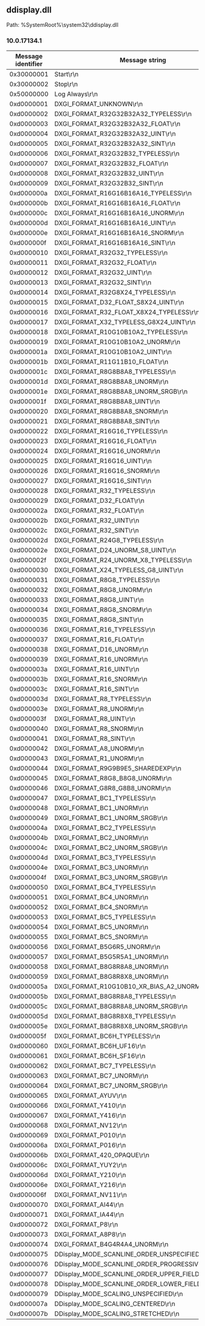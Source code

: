 ## ddisplay.dll

Path: %SystemRoot%\system32\ddisplay.dll

### 10.0.17134.1

Message identifier | Message string
--- | ---
0x30000001 | Start\r\n
0x30000002 | Stop\r\n
0x50000000 | Log Always\r\n
0xd0000001 | DXGI_FORMAT_UNKNOWN\r\n
0xd0000002 | DXGI_FORMAT_R32G32B32A32_TYPELESS\r\n
0xd0000003 | DXGI_FORMAT_R32G32B32A32_FLOAT\r\n
0xd0000004 | DXGI_FORMAT_R32G32B32A32_UINT\r\n
0xd0000005 | DXGI_FORMAT_R32G32B32A32_SINT\r\n
0xd0000006 | DXGI_FORMAT_R32G32B32_TYPELESS\r\n
0xd0000007 | DXGI_FORMAT_R32G32B32_FLOAT\r\n
0xd0000008 | DXGI_FORMAT_R32G32B32_UINT\r\n
0xd0000009 | DXGI_FORMAT_R32G32B32_SINT\r\n
0xd000000a | DXGI_FORMAT_R16G16B16A16_TYPELESS\r\n
0xd000000b | DXGI_FORMAT_R16G16B16A16_FLOAT\r\n
0xd000000c | DXGI_FORMAT_R16G16B16A16_UNORM\r\n
0xd000000d | DXGI_FORMAT_R16G16B16A16_UINT\r\n
0xd000000e | DXGI_FORMAT_R16G16B16A16_SNORM\r\n
0xd000000f | DXGI_FORMAT_R16G16B16A16_SINT\r\n
0xd0000010 | DXGI_FORMAT_R32G32_TYPELESS\r\n
0xd0000011 | DXGI_FORMAT_R32G32_FLOAT\r\n
0xd0000012 | DXGI_FORMAT_R32G32_UINT\r\n
0xd0000013 | DXGI_FORMAT_R32G32_SINT\r\n
0xd0000014 | DXGI_FORMAT_R32G8X24_TYPELESS\r\n
0xd0000015 | DXGI_FORMAT_D32_FLOAT_S8X24_UINT\r\n
0xd0000016 | DXGI_FORMAT_R32_FLOAT_X8X24_TYPELESS\r\n
0xd0000017 | DXGI_FORMAT_X32_TYPELESS_G8X24_UINT\r\n
0xd0000018 | DXGI_FORMAT_R10G10B10A2_TYPELESS\r\n
0xd0000019 | DXGI_FORMAT_R10G10B10A2_UNORM\r\n
0xd000001a | DXGI_FORMAT_R10G10B10A2_UINT\r\n
0xd000001b | DXGI_FORMAT_R11G11B10_FLOAT\r\n
0xd000001c | DXGI_FORMAT_R8G8B8A8_TYPELESS\r\n
0xd000001d | DXGI_FORMAT_R8G8B8A8_UNORM\r\n
0xd000001e | DXGI_FORMAT_R8G8B8A8_UNORM_SRGB\r\n
0xd000001f | DXGI_FORMAT_R8G8B8A8_UINT\r\n
0xd0000020 | DXGI_FORMAT_R8G8B8A8_SNORM\r\n
0xd0000021 | DXGI_FORMAT_R8G8B8A8_SINT\r\n
0xd0000022 | DXGI_FORMAT_R16G16_TYPELESS\r\n
0xd0000023 | DXGI_FORMAT_R16G16_FLOAT\r\n
0xd0000024 | DXGI_FORMAT_R16G16_UNORM\r\n
0xd0000025 | DXGI_FORMAT_R16G16_UINT\r\n
0xd0000026 | DXGI_FORMAT_R16G16_SNORM\r\n
0xd0000027 | DXGI_FORMAT_R16G16_SINT\r\n
0xd0000028 | DXGI_FORMAT_R32_TYPELESS\r\n
0xd0000029 | DXGI_FORMAT_D32_FLOAT\r\n
0xd000002a | DXGI_FORMAT_R32_FLOAT\r\n
0xd000002b | DXGI_FORMAT_R32_UINT\r\n
0xd000002c | DXGI_FORMAT_R32_SINT\r\n
0xd000002d | DXGI_FORMAT_R24G8_TYPELESS\r\n
0xd000002e | DXGI_FORMAT_D24_UNORM_S8_UINT\r\n
0xd000002f | DXGI_FORMAT_R24_UNORM_X8_TYPELESS\r\n
0xd0000030 | DXGI_FORMAT_X24_TYPELESS_G8_UINT\r\n
0xd0000031 | DXGI_FORMAT_R8G8_TYPELESS\r\n
0xd0000032 | DXGI_FORMAT_R8G8_UNORM\r\n
0xd0000033 | DXGI_FORMAT_R8G8_UINT\r\n
0xd0000034 | DXGI_FORMAT_R8G8_SNORM\r\n
0xd0000035 | DXGI_FORMAT_R8G8_SINT\r\n
0xd0000036 | DXGI_FORMAT_R16_TYPELESS\r\n
0xd0000037 | DXGI_FORMAT_R16_FLOAT\r\n
0xd0000038 | DXGI_FORMAT_D16_UNORM\r\n
0xd0000039 | DXGI_FORMAT_R16_UNORM\r\n
0xd000003a | DXGI_FORMAT_R16_UINT\r\n
0xd000003b | DXGI_FORMAT_R16_SNORM\r\n
0xd000003c | DXGI_FORMAT_R16_SINT\r\n
0xd000003d | DXGI_FORMAT_R8_TYPELESS\r\n
0xd000003e | DXGI_FORMAT_R8_UNORM\r\n
0xd000003f | DXGI_FORMAT_R8_UINT\r\n
0xd0000040 | DXGI_FORMAT_R8_SNORM\r\n
0xd0000041 | DXGI_FORMAT_R8_SINT\r\n
0xd0000042 | DXGI_FORMAT_A8_UNORM\r\n
0xd0000043 | DXGI_FORMAT_R1_UNORM\r\n
0xd0000044 | DXGI_FORMAT_R9G9B9E5_SHAREDEXP\r\n
0xd0000045 | DXGI_FORMAT_R8G8_B8G8_UNORM\r\n
0xd0000046 | DXGI_FORMAT_G8R8_G8B8_UNORM\r\n
0xd0000047 | DXGI_FORMAT_BC1_TYPELESS\r\n
0xd0000048 | DXGI_FORMAT_BC1_UNORM\r\n
0xd0000049 | DXGI_FORMAT_BC1_UNORM_SRGB\r\n
0xd000004a | DXGI_FORMAT_BC2_TYPELESS\r\n
0xd000004b | DXGI_FORMAT_BC2_UNORM\r\n
0xd000004c | DXGI_FORMAT_BC2_UNORM_SRGB\r\n
0xd000004d | DXGI_FORMAT_BC3_TYPELESS\r\n
0xd000004e | DXGI_FORMAT_BC3_UNORM\r\n
0xd000004f | DXGI_FORMAT_BC3_UNORM_SRGB\r\n
0xd0000050 | DXGI_FORMAT_BC4_TYPELESS\r\n
0xd0000051 | DXGI_FORMAT_BC4_UNORM\r\n
0xd0000052 | DXGI_FORMAT_BC4_SNORM\r\n
0xd0000053 | DXGI_FORMAT_BC5_TYPELESS\r\n
0xd0000054 | DXGI_FORMAT_BC5_UNORM\r\n
0xd0000055 | DXGI_FORMAT_BC5_SNORM\r\n
0xd0000056 | DXGI_FORMAT_B5G6R5_UNORM\r\n
0xd0000057 | DXGI_FORMAT_B5G5R5A1_UNORM\r\n
0xd0000058 | DXGI_FORMAT_B8G8R8A8_UNORM\r\n
0xd0000059 | DXGI_FORMAT_B8G8R8X8_UNORM\r\n
0xd000005a | DXGI_FORMAT_R10G10B10_XR_BIAS_A2_UNORM\r\n
0xd000005b | DXGI_FORMAT_B8G8R8A8_TYPELESS\r\n
0xd000005c | DXGI_FORMAT_B8G8R8A8_UNORM_SRGB\r\n
0xd000005d | DXGI_FORMAT_B8G8R8X8_TYPELESS\r\n
0xd000005e | DXGI_FORMAT_B8G8R8X8_UNORM_SRGB\r\n
0xd000005f | DXGI_FORMAT_BC6H_TYPELESS\r\n
0xd0000060 | DXGI_FORMAT_BC6H_UF16\r\n
0xd0000061 | DXGI_FORMAT_BC6H_SF16\r\n
0xd0000062 | DXGI_FORMAT_BC7_TYPELESS\r\n
0xd0000063 | DXGI_FORMAT_BC7_UNORM\r\n
0xd0000064 | DXGI_FORMAT_BC7_UNORM_SRGB\r\n
0xd0000065 | DXGI_FORMAT_AYUV\r\n
0xd0000066 | DXGI_FORMAT_Y410\r\n
0xd0000067 | DXGI_FORMAT_Y416\r\n
0xd0000068 | DXGI_FORMAT_NV12\r\n
0xd0000069 | DXGI_FORMAT_P010\r\n
0xd000006a | DXGI_FORMAT_P016\r\n
0xd000006b | DXGI_FORMAT_420_OPAQUE\r\n
0xd000006c | DXGI_FORMAT_YUY2\r\n
0xd000006d | DXGI_FORMAT_Y210\r\n
0xd000006e | DXGI_FORMAT_Y216\r\n
0xd000006f | DXGI_FORMAT_NV11\r\n
0xd0000070 | DXGI_FORMAT_AI44\r\n
0xd0000071 | DXGI_FORMAT_IA44\r\n
0xd0000072 | DXGI_FORMAT_P8\r\n
0xd0000073 | DXGI_FORMAT_A8P8\r\n
0xd0000074 | DXGI_FORMAT_B4G4R4A4_UNORM\r\n
0xd0000075 | DDisplay_MODE_SCANLINE_ORDER_UNSPECIFIED\r\n
0xd0000076 | DDisplay_MODE_SCANLINE_ORDER_PROGRESSIVE\r\n
0xd0000077 | DDisplay_MODE_SCANLINE_ORDER_UPPER_FIELD_FIRST\r\n
0xd0000078 | DDisplay_MODE_SCANLINE_ORDER_LOWER_FIELD_FIRST\r\n
0xd0000079 | DDisplay_MODE_SCALING_UNSPECIFIED\r\n
0xd000007a | DDisplay_MODE_SCALING_CENTERED\r\n
0xd000007b | DDisplay_MODE_SCALING_STRETCHED\r\n
